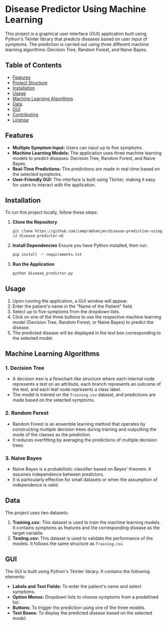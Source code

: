 # Disease Predictor Using Machine Learning

This project is a graphical user interface (GUI) application built using Python's Tkinter library that predicts diseases based on user input of symptoms. The prediction is carried out using three different machine learning algorithms: Decision Tree, Random Forest, and Naive Bayes.

## Table of Contents
- [Features](#features)
- [Project Structure](#project-structure)
- [Installation](#installation)
- [Usage](#usage)
- [Machine Learning Algorithms](#machine-learning-algorithms)
- [Data](#data)
- [GUI](#gui)
- [Contributing](#contributing)
- [License](#license)

## Features

- **Multiple Symptom Input:** Users can input up to five symptoms.
- **Machine Learning Models:** The application uses three machine learning models to predict diseases: Decision Tree, Random Forest, and Naive Bayes.
- **Real-Time Predictions:** The predictions are made in real-time based on the selected symptoms.
- **User-Friendly GUI:** The interface is built using Tkinter, making it easy for users to interact with the application.

## Installation

To run this project locally, follow these steps:

1. **Clone the Repository**
   ```bash
   git clone https://github.com/iamprabhanjan/disease-prediction-using-ml.git
   cd disease-predictor-ml
   ```

2. **Install Dependencies**
   Ensure you have Python installed, then run:
   ```bash
   pip install -r requirements.txt
   ```

3. **Run the Application**
   ```bash
   python disease_predictor.py
   ```

## Usage

1. Upon running the application, a GUI window will appear.
2. Enter the patient's name in the "Name of the Patient" field.
3. Select up to five symptoms from the dropdown lists.
4. Click on one of the three buttons to use the respective machine learning model (Decision Tree, Random Forest, or Naive Bayes) to predict the disease.
5. The predicted disease will be displayed in the text box corresponding to the selected model.

## Machine Learning Algorithms

### 1. **Decision Tree**
   - A decision tree is a flowchart-like structure where each internal node represents a test on an attribute, each branch represents an outcome of the test, and each leaf node represents a class label.
   - The model is trained on the `Training.csv` dataset, and predictions are made based on the selected symptoms.

### 2. **Random Forest**
   - Random Forest is an ensemble learning method that operates by constructing multiple decision trees during training and outputting the mode of the classes as the prediction.
   - It reduces overfitting by averaging the predictions of multiple decision trees.

### 3. **Naive Bayes**
   - Naive Bayes is a probabilistic classifier based on Bayes' theorem. It assumes independence between predictors.
   - It is particularly effective for small datasets or when the assumption of independence is valid.

## Data

The project uses two datasets:

1. **Training.csv:** This dataset is used to train the machine learning models. It contains symptoms as features and the corresponding disease as the target variable.
2. **Testing.csv:** This dataset is used to validate the performance of the models. It follows the same structure as `Training.csv`.

## GUI

The GUI is built using Python's Tkinter library. It contains the following elements:

- **Labels and Text Fields:** To enter the patient's name and select symptoms.
- **Option Menus:** Dropdown lists to choose symptoms from a predefined list.
- **Buttons:** To trigger the prediction using one of the three models.
- **Text Boxes:** To display the predicted disease based on the selected model.
